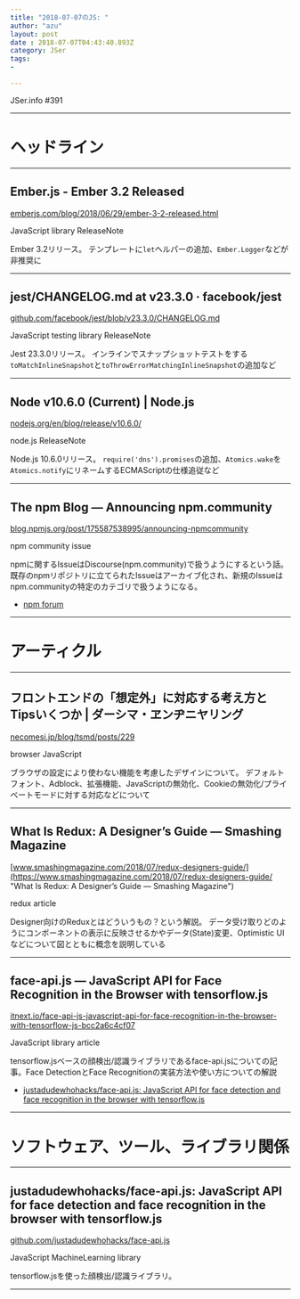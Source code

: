 ```yaml
---
title: "2018-07-07のJS: "
author: "azu"
layout: post
date : 2018-07-07T04:43:40.893Z
category: JSer
tags:
-

---
```


JSer.info #391

----

<h1 class="site-genre">ヘッドライン</h1>

----

## Ember.js - Ember 3.2 Released
[emberjs.com/blog/2018/06/29/ember-3-2-released.html](https://emberjs.com/blog/2018/06/29/ember-3-2-released.html "Ember.js - Ember 3.2 Released")
<p class="jser-tags jser-tag-icon"><span class="jser-tag">JavaScript</span> <span class="jser-tag">library</span> <span class="jser-tag">ReleaseNote</span></p>

Ember 3.2リリース。
テンプレートに`let`ヘルパーの追加、`Ember.Logger`などが非推奨に


----

## jest/CHANGELOG.md at v23.3.0 · facebook/jest
[github.com/facebook/jest/blob/v23.3.0/CHANGELOG.md](https://github.com/facebook/jest/blob/v23.3.0/CHANGELOG.md "jest/CHANGELOG.md at v23.3.0 · facebook/jest")
<p class="jser-tags jser-tag-icon"><span class="jser-tag">JavaScript</span> <span class="jser-tag">testing</span> <span class="jser-tag">library</span> <span class="jser-tag">ReleaseNote</span></p>

Jest 23.3.0リリース。
インラインでスナップショットテストをする`toMatchInlineSnapshot`と`toThrowErrorMatchingInlineSnapshot`の追加など


----

## Node v10.6.0 (Current) | Node.js
[nodejs.org/en/blog/release/v10.6.0/](https://nodejs.org/en/blog/release/v10.6.0/ "Node v10.6.0 (Current) | Node.js")
<p class="jser-tags jser-tag-icon"><span class="jser-tag">node.js</span> <span class="jser-tag">ReleaseNote</span></p>

Node.js 10.6.0リリース。
`require('dns').promises`の追加、`Atomics.wake`を`Atomics.notify`にリネームするECMAScriptの仕様追従など


----

## The npm Blog — Announcing npm.community
[blog.npmjs.org/post/175587538995/announcing-npmcommunity](https://blog.npmjs.org/post/175587538995/announcing-npmcommunity "The npm Blog — Announcing npm.community")
<p class="jser-tags jser-tag-icon"><span class="jser-tag">npm</span> <span class="jser-tag">community</span> <span class="jser-tag">issue</span></p>

npmに関するIssueはDiscourse(npm.community)で扱うようにするという話。
既存のnpmリポジトリに立てられたIssueはアーカイブ化され、新規のIssueはnpm.communityの特定のカテゴリで扱うようになる。

- [npm forum](https://npm.community/ "npm forum")

----
<h1 class="site-genre">アーティクル</h1>

----

## フロントエンドの「想定外」に対応する考え方とTipsいくつか | ダーシマ・ヱンヂニヤリング
[necomesi.jp/blog/tsmd/posts/229](https://necomesi.jp/blog/tsmd/posts/229 "フロントエンドの「想定外」に対応する考え方とTipsいくつか | ダーシマ・ヱンヂニヤリング")
<p class="jser-tags jser-tag-icon"><span class="jser-tag">browser</span> <span class="jser-tag">JavaScript</span></p>

ブラウザの設定により使わない機能を考慮したデザインについて。
デフォルトフォント、Adblock、拡張機能、JavaScriptの無効化、Cookieの無効化/プライベートモードに対する対応などについて


----

## What Is Redux: A Designer’s Guide — Smashing Magazine
[www.smashingmagazine.com/2018/07/redux-designers-guide/](https://www.smashingmagazine.com/2018/07/redux-designers-guide/ "What Is Redux: A Designer’s Guide — Smashing Magazine")
<p class="jser-tags jser-tag-icon"><span class="jser-tag">redux</span> <span class="jser-tag">article</span></p>

Designer向けのReduxとはどういうもの？という解説。
データ受け取りどのようにコンポーネントの表示に反映させるかやデータ(State)変更、Optimistic UIなどについて図とともに概念を説明している


----

## face-api.js — JavaScript API for Face Recognition in the Browser with tensorflow.js
[itnext.io/face-api-js-javascript-api-for-face-recognition-in-the-browser-with-tensorflow-js-bcc2a6c4cf07](https://itnext.io/face-api-js-javascript-api-for-face-recognition-in-the-browser-with-tensorflow-js-bcc2a6c4cf07 "face-api.js — JavaScript API for Face Recognition in the Browser with tensorflow.js")
<p class="jser-tags jser-tag-icon"><span class="jser-tag">JavaScript</span> <span class="jser-tag">library</span> <span class="jser-tag">article</span></p>

tensorflow.jsベースの顔検出/認識ライブラリであるface-api.jsについての記事。Face DetectionとFace Recognitionの実装方法や使い方についての解説

- [justadudewhohacks/face-api.js: JavaScript API for face detection and face recognition in the browser with tensorflow.js](https://github.com/justadudewhohacks/face-api.js "justadudewhohacks/face-api.js: JavaScript API for face detection and face recognition in the browser with tensorflow.js")

----
<h1 class="site-genre">ソフトウェア、ツール、ライブラリ関係</h1>

----

## justadudewhohacks/face-api.js: JavaScript API for face detection and face recognition in the browser with tensorflow.js
[github.com/justadudewhohacks/face-api.js](https://github.com/justadudewhohacks/face-api.js "justadudewhohacks/face-api.js: JavaScript API for face detection and face recognition in the browser with tensorflow.js")
<p class="jser-tags jser-tag-icon"><span class="jser-tag">JavaScript</span> <span class="jser-tag">MachineLearning</span> <span class="jser-tag">library</span></p>

tensorflow.jsを使った顔検出/認識ライブラリ。


----
